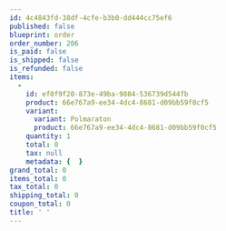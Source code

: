 ```yaml
---
id: 4c4843fd-38df-4cfe-b3b0-dd444cc75ef6
published: false
blueprint: order
order_number: 206
is_paid: false
is_shipped: false
is_refunded: false
items:
  -
    id: ef0f9f20-873e-49ba-9084-536739d544fb
    product: 66e767a9-ee34-4dc4-8681-d09bb59f0cf5
    variant:
      variant: Polmaraton
      product: 66e767a9-ee34-4dc4-8681-d09bb59f0cf5
    quantity: 1
    total: 0
    tax: null
    metadata: {  }
grand_total: 0
items_total: 0
tax_total: 0
shipping_total: 0
coupon_total: 0
title: ' '
---
```

